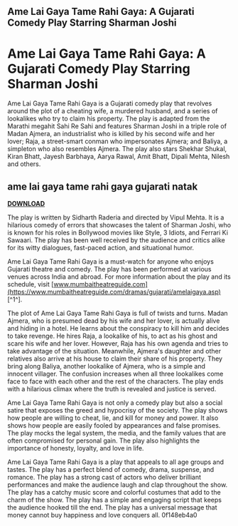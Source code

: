 ## Ame Lai Gaya Tame Rahi Gaya: A Gujarati Comedy Play Starring Sharman Joshi

  
# Ame Lai Gaya Tame Rahi Gaya: A Gujarati Comedy Play Starring Sharman Joshi
 
Ame Lai Gaya Tame Rahi Gaya is a Gujarati comedy play that revolves around the plot of a cheating wife, a murdered husband, and a series of lookalikes who try to claim his property. The play is adapted from the Marathi megahit Sahi Re Sahi and features Sharman Joshi in a triple role of Madan Ajmera, an industrialist who is killed by his second wife and her lover; Raja, a street-smart conman who impersonates Ajmera; and Baliya, a simpleton who also resembles Ajmera. The play also stars Shekhar Shukal, Kiran Bhatt, Jayesh Barbhaya, Aarya Rawal, Amit Bhatt, Dipali Mehta, Nilesh and others.
 
## ame lai gaya tame rahi gaya gujarati natak


[**DOWNLOAD**](https://poitaihanew.blogspot.com/?l=2tKGQk)

 
The play is written by Sidharth Raderia and directed by Vipul Mehta. It is a hilarious comedy of errors that showcases the talent of Sharman Joshi, who is known for his roles in Bollywood movies like Style, 3 Idiots, and Ferrari Ki Sawaari. The play has been well received by the audience and critics alike for its witty dialogues, fast-paced action, and situational humor.
 
Ame Lai Gaya Tame Rahi Gaya is a must-watch for anyone who enjoys Gujarati theatre and comedy. The play has been performed at various venues across India and abroad. For more information about the play and its schedule, visit [www.mumbaitheatreguide.com](https://www.mumbaitheatreguide.com/dramas/gujarati/amelaigaya.asp) [^1^].
  
The plot of Ame Lai Gaya Tame Rahi Gaya is full of twists and turns. Madan Ajmera, who is presumed dead by his wife and her lover, is actually alive and hiding in a hotel. He learns about the conspiracy to kill him and decides to take revenge. He hires Raja, a lookalike of his, to act as his ghost and scare his wife and her lover. However, Raja has his own agenda and tries to take advantage of the situation. Meanwhile, Ajmera's daughter and other relatives also arrive at his house to claim their share of his property. They bring along Baliya, another lookalike of Ajmera, who is a simple and innocent villager. The confusion increases when all three lookalikes come face to face with each other and the rest of the characters. The play ends with a hilarious climax where the truth is revealed and justice is served.
  
Ame Lai Gaya Tame Rahi Gaya is not only a comedy play but also a social satire that exposes the greed and hypocrisy of the society. The play shows how people are willing to cheat, lie, and kill for money and power. It also shows how people are easily fooled by appearances and false promises. The play mocks the legal system, the media, and the family values that are often compromised for personal gain. The play also highlights the importance of honesty, loyalty, and love in life.
  
Ame Lai Gaya Tame Rahi Gaya is a play that appeals to all age groups and tastes. The play has a perfect blend of comedy, drama, suspense, and romance. The play has a strong cast of actors who deliver brilliant performances and make the audience laugh and clap throughout the show. The play has a catchy music score and colorful costumes that add to the charm of the show. The play has a simple and engaging script that keeps the audience hooked till the end. The play has a universal message that money cannot buy happiness and love conquers all.
 0f148eb4a0
